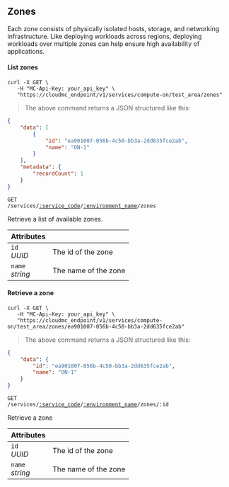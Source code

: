 ## Zones

Each zone consists of physically isolated hosts, storage, and networking infrastructure. Like deploying workloads across regions, deploying workloads over multiple zones can help ensure high availability of applications.

#### List zones

```shell
curl -X GET \
   -H "MC-Api-Key: your_api_key" \
   "https://cloudmc_endpoint/v1/services/compute-on/test_area/zones"
```
> The above command returns a JSON structured like this:

```json
{
    "data": [
        {
            "id": "ea901007-056b-4c50-bb3a-2dd635fce2ab",
            "name": "ON-1"
        }
    ],
    "metadata": {
        "recordCount": 1
    }
}
```

<code>GET /services/<a href="#administration-service-connections">:service_code</a>/<a href="#administration-environments">:environment_name</a>/zones</code>

Retrieve a list of available zones.

Attributes | &nbsp;
---------- | -----
`id`<br/>*UUID* | The id of the zone
`name`<br/>*string* | The name of the zone

#### Retrieve a zone

```shell
curl -X GET \
   -H "MC-Api-Key: your_api_key" \
   "https://cloudmc_endpoint/v1/services/compute-on/test_area/zones/ea901007-056b-4c50-bb3a-2dd635fce2ab"
```
> The above command returns a JSON structured like this:

```json
{
    "data": {
        "id": "ea901007-056b-4c50-bb3a-2dd635fce2ab",
        "name": "ON-1"
    }
}
```

<code>GET /services/<a href="#administration-service-connections">:service_code</a>/<a href="#administration-environments">:environment_name</a>/zones/:id</code>

Retrieve a zone

Attributes | &nbsp;
---------- | -----
`id`<br/>*UUID* | The id of the zone
`name`<br/>*string* | The name of the zone
